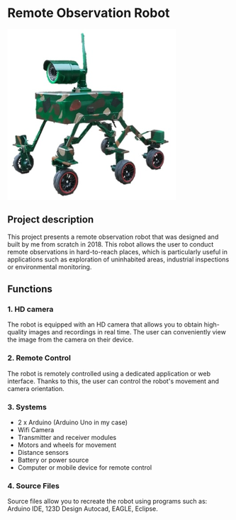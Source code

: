 # Remote Observation Robot

![Robot](/robot.jpg)

## Project description

This project presents a remote observation robot that was designed and built by me from scratch in 2018. This robot allows the user to conduct remote observations in hard-to-reach places, which is particularly useful in applications such as exploration of uninhabited areas, industrial inspections or environmental monitoring.

## Functions

### 1. HD camera

The robot is equipped with an HD camera that allows you to obtain high-quality images and recordings in real time. The user can conveniently view the image from the camera on their device.

### 2. Remote Control

The robot is remotely controlled using a dedicated application or web interface. Thanks to this, the user can control the robot's movement and camera orientation.

### 3. Systems 

- 2 x Arduino (Arduino Uno in my case)
- Wifi Camera
- Transmitter and receiver modules
- Motors and wheels for movement
- Distance sensors
- Battery or power source
- Computer or mobile device for remote control

### 4. Source Files

Source files allow you to recreate the robot using programs such as: Arduino IDE, 123D Design Autocad, EAGLE, Eclipse.
 
